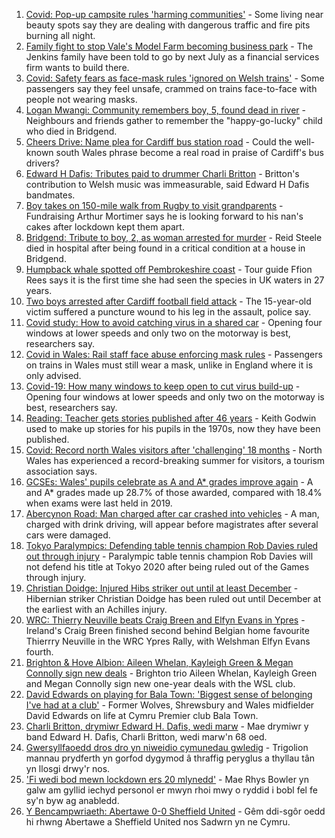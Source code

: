 1. [Covid: Pop-up campsite rules 'harming communities'](https://www.bbc.co.uk/news/uk-wales-58009261) - Some living near beauty spots say they are dealing with dangerous traffic and fire pits burning all night.
2. [Family fight to stop Vale's Model Farm becoming business park](https://www.bbc.co.uk/news/uk-wales-58217398) - The Jenkins family have been told to go by next July as a financial services firm wants to build there.
3. [Covid: Safety fears as face-mask rules 'ignored on Welsh trains'](https://www.bbc.co.uk/news/uk-wales-58144669) - Some passengers say they feel unsafe, crammed on trains face-to-face with people not wearing masks.
4. [Logan Mwangi: Community remembers boy, 5, found dead in river](https://www.bbc.co.uk/news/uk-wales-58213255) - Neighbours and friends gather to remember the "happy-go-lucky" child who died in Bridgend.
5. [Cheers Drive: Name plea for Cardiff bus station road](https://www.bbc.co.uk/news/uk-wales-58216521) - Could the well-known south Wales phrase become a real road in praise of Cardiff's bus drivers?
6. [Edward H Dafis: Tributes paid to drummer Charli Britton](https://www.bbc.co.uk/news/uk-wales-58223168) - Britton's contribution to Welsh music was immeasurable, said Edward H Dafis bandmates.
7. [Boy takes on 150-mile walk from Rugby to visit grandparents](https://www.bbc.co.uk/news/uk-england-coventry-warwickshire-58200813) - Fundraising Arthur Mortimer says he is looking forward to his nan's cakes after lockdown kept them apart.
8. [Bridgend: Tribute to boy, 2, as woman arrested for murder](https://www.bbc.co.uk/news/uk-wales-58194706) - Reid Steele died in hospital after being found in a critical condition at a house in Bridgend.
9. [Humpback whale spotted off Pembrokeshire coast](https://www.bbc.co.uk/news/uk-wales-58214562) - Tour guide Ffion Rees says it is the first time she had seen the species in UK waters in 27 years.
10. [Two boys arrested after Cardiff football field attack](https://www.bbc.co.uk/news/uk-wales-58213258) - The 15-year-old victim suffered a puncture wound to his leg in the assault, police say.
11. [Covid study: How to avoid catching virus in a shared car](https://www.bbc.co.uk/news/uk-wales-58202468) - Opening four windows at lower speeds and only two on the motorway is best, researchers say.
12. [Covid in Wales: Rail staff face abuse enforcing mask rules](https://www.bbc.co.uk/news/uk-wales-58205655) - Passengers on trains in Wales must still wear a mask, unlike in England where it is only advised.
13. [Covid-19: How many windows to keep open to cut virus build-up](https://www.bbc.co.uk/news/uk-wales-58204733) - Opening four windows at lower speeds and only two on the motorway is best, researchers say.
14. [Reading: Teacher gets stories published after 46 years](https://www.bbc.co.uk/news/uk-wales-58189969) - Keith Godwin used to make up stories for his pupils in the 1970s, now they have been published.
15. [Covid: Record north Wales visitors after 'challenging' 18 months](https://www.bbc.co.uk/news/uk-wales-58201388) - North Wales has experienced a record-breaking summer for visitors, a tourism association says.
16. [GCSEs: Wales' pupils celebrate as A and A* grades improve again](https://www.bbc.co.uk/news/uk-wales-58191705) - A and A* grades made up 28.7% of those awarded, compared with 18.4% when exams were last held in 2019.
17. [Abercynon Road: Man charged after car crashed into vehicles](https://www.bbc.co.uk/news/uk-wales-58184062) - A man, charged with drink driving, will appear before magistrates after several cars were damaged.
18. [Tokyo Paralympics: Defending table tennis champion Rob Davies ruled out through injury](https://www.bbc.co.uk/sport/disability-sport/58220983) - Paralympic table tennis champion Rob Davies will not defend his title at Tokyo 2020 after being ruled out of the Games through injury.
19. [Christian Doidge: Injured Hibs striker out until at least December](https://www.bbc.co.uk/sport/football/58223008) - Hibernian striker Christian Doidge has been ruled out until December at the earliest with an Achilles injury.
20. [WRC: Thierry Neuville beats Craig Breen and Elfyn Evans in Ypres](https://www.bbc.co.uk/sport/motorsport/58221373) - Ireland's Craig Breen finished second behind Belgian home favourite Thierrry Neuville in the WRC Ypres Rally, with Welshman Elfyn Evans fourth.
21. [Brighton & Hove Albion: Aileen Whelan, Kayleigh Green & Megan Connolly sign new deals](https://www.bbc.co.uk/sport/football/58222056) - Brighton trio Aileen Whelan, Kayleigh Green and Megan Connolly sign new one-year deals with the WSL club.
22. [David Edwards on playing for Bala Town: 'Biggest sense of belonging I've had at a club'](https://www.bbc.co.uk/sport/football/58218358) - Former Wolves, Shrewsbury and Wales midfielder David Edwards on life at Cymru Premier club Bala Town.
23. [Charli Britton, drymiwr Edward H. Dafis, wedi marw](https://www.bbc.co.uk/newyddion/58209274) - Mae drymiwr y band Edward H. Dafis, Charli Britton, wedi marw'n 68 oed.
24. [Gwersyllfaoedd dros dro yn niweidio cymunedau gwledig](https://www.bbc.co.uk/newyddion/58200366) - Trigolion mannau prydferth yn gorfod dygymod â thraffig peryglus a thyllau tân yn llosgi drwy'r nos.
25. ['Fi wedi bod mewn lockdown ers 20 mlynedd'](https://www.bbc.co.uk/newyddion/58194119) - Mae Rhys Bowler yn galw am gyllid iechyd personol er mwyn rhoi mwy o ryddid i bobl fel fe sy'n byw ag anabledd.
26. [Y Bencampwriaeth: Abertawe 0-0 Sheffield United](https://www.bbc.co.uk/newyddion/58209273) - Gêm ddi-sgôr oedd hi rhwng Abertawe a Sheffield United nos Sadwrn yn ne Cymru.
